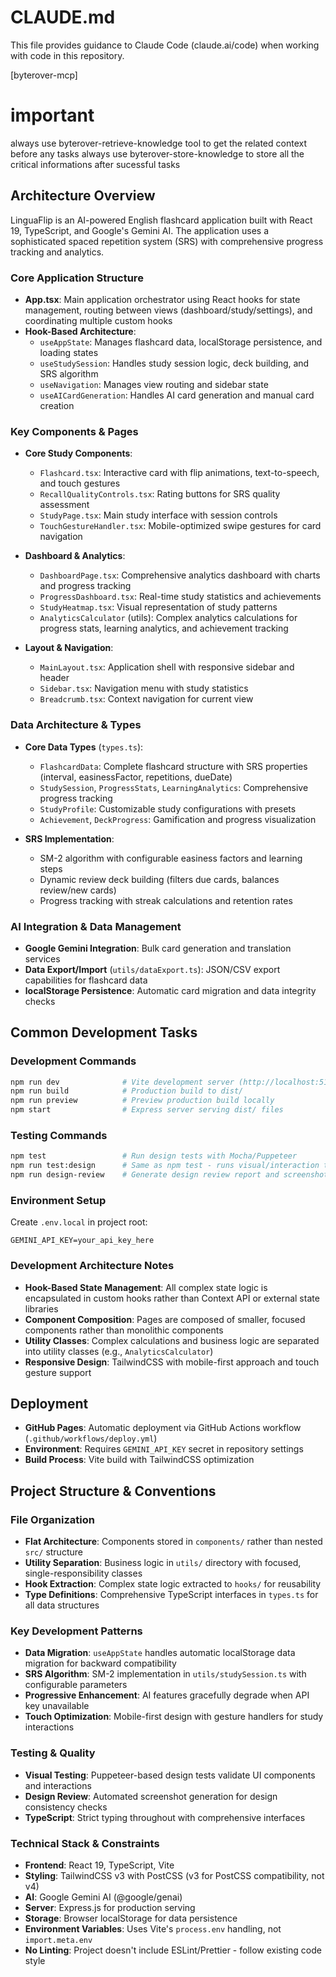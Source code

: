 # CLAUDE.md

This file provides guidance to Claude Code (claude.ai/code) when working with code in this repository.

[byterover-mcp]

# important 
always use byterover-retrieve-knowledge tool to get the related context before any tasks 
always use byterover-store-knowledge to store all the critical informations after sucessful tasks

## Architecture Overview

LinguaFlip is an AI-powered English flashcard application built with React 19, TypeScript, and Google's Gemini AI. The application uses a sophisticated spaced repetition system (SRS) with comprehensive progress tracking and analytics.

### Core Application Structure

- **App.tsx**: Main application orchestrator using React hooks for state management, routing between views (dashboard/study/settings), and coordinating multiple custom hooks
- **Hook-Based Architecture**: 
  - `useAppState`: Manages flashcard data, localStorage persistence, and loading states
  - `useStudySession`: Handles study session logic, deck building, and SRS algorithm
  - `useNavigation`: Manages view routing and sidebar state
  - `useAICardGeneration`: Handles AI card generation and manual card creation

### Key Components & Pages

- **Core Study Components**:
  - `Flashcard.tsx`: Interactive card with flip animations, text-to-speech, and touch gestures
  - `RecallQualityControls.tsx`: Rating buttons for SRS quality assessment
  - `StudyPage.tsx`: Main study interface with session controls
  - `TouchGestureHandler.tsx`: Mobile-optimized swipe gestures for card navigation

- **Dashboard & Analytics**:
  - `DashboardPage.tsx`: Comprehensive analytics dashboard with charts and progress tracking
  - `ProgressDashboard.tsx`: Real-time study statistics and achievements
  - `StudyHeatmap.tsx`: Visual representation of study patterns
  - `AnalyticsCalculator` (utils): Complex analytics calculations for progress stats, learning analytics, and achievement tracking

- **Layout & Navigation**:
  - `MainLayout.tsx`: Application shell with responsive sidebar and header
  - `Sidebar.tsx`: Navigation menu with study statistics
  - `Breadcrumb.tsx`: Context navigation for current view

### Data Architecture & Types

- **Core Data Types** (`types.ts`):
  - `FlashcardData`: Complete flashcard structure with SRS properties (interval, easinessFactor, repetitions, dueDate)
  - `StudySession`, `ProgressStats`, `LearningAnalytics`: Comprehensive progress tracking
  - `StudyProfile`: Customizable study configurations with presets
  - `Achievement`, `DeckProgress`: Gamification and progress visualization

- **SRS Implementation**: 
  - SM-2 algorithm with configurable easiness factors and learning steps
  - Dynamic review deck building (filters due cards, balances review/new cards)
  - Progress tracking with streak calculations and retention rates

### AI Integration & Data Management

- **Google Gemini Integration**: Bulk card generation and translation services
- **Data Export/Import** (`utils/dataExport.ts`): JSON/CSV export capabilities for flashcard data
- **localStorage Persistence**: Automatic card migration and data integrity checks

## Common Development Tasks

### Development Commands
```bash
npm run dev              # Vite development server (http://localhost:5173)
npm run build            # Production build to dist/
npm run preview          # Preview production build locally
npm start                # Express server serving dist/ files
```

### Testing Commands
```bash
npm test                 # Run design tests with Mocha/Puppeteer
npm run test:design      # Same as npm test - runs visual/interaction tests
npm run design-review    # Generate design review report and screenshots
```

### Environment Setup
Create `.env.local` in project root:
```
GEMINI_API_KEY=your_api_key_here
```

### Development Architecture Notes

- **Hook-Based State Management**: All complex state logic is encapsulated in custom hooks rather than Context API or external state libraries
- **Component Composition**: Pages are composed of smaller, focused components rather than monolithic components
- **Utility Classes**: Complex calculations and business logic are separated into utility classes (e.g., `AnalyticsCalculator`)
- **Responsive Design**: TailwindCSS with mobile-first approach and touch gesture support

## Deployment

- **GitHub Pages**: Automatic deployment via GitHub Actions workflow (`.github/workflows/deploy.yml`)
- **Environment**: Requires `GEMINI_API_KEY` secret in repository settings
- **Build Process**: Vite build with TailwindCSS optimization

## Project Structure & Conventions

### File Organization
- **Flat Architecture**: Components stored in `components/` rather than nested `src/` structure
- **Utility Separation**: Business logic in `utils/` directory with focused, single-responsibility classes
- **Hook Extraction**: Complex state logic extracted to `hooks/` for reusability
- **Type Definitions**: Comprehensive TypeScript interfaces in `types.ts` for all data structures

### Key Development Patterns
- **Data Migration**: `useAppState` handles automatic localStorage data migration for backward compatibility
- **SRS Algorithm**: SM-2 implementation in `utils/studySession.ts` with configurable parameters
- **Progressive Enhancement**: AI features gracefully degrade when API key unavailable
- **Touch Optimization**: Mobile-first design with gesture handlers for study interactions

### Testing & Quality
- **Visual Testing**: Puppeteer-based design tests validate UI components and interactions
- **Design Review**: Automated screenshot generation for design consistency checks
- **TypeScript**: Strict typing throughout with comprehensive interfaces

### Technical Stack & Constraints
- **Frontend**: React 19, TypeScript, Vite
- **Styling**: TailwindCSS v3 with PostCSS (v3 for PostCSS compatibility, not v4)
- **AI**: Google Gemini AI (@google/genai)
- **Server**: Express.js for production serving
- **Storage**: Browser localStorage for data persistence
- **Environment Variables**: Uses Vite's `process.env` handling, not `import.meta.env`
- **No Linting**: Project doesn't include ESLint/Prettier - follow existing code style